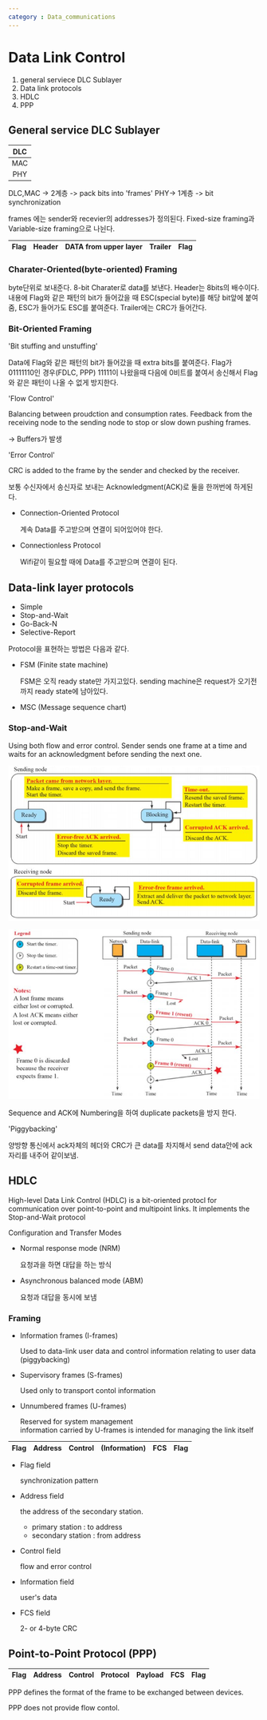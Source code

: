 ```yaml
---
category : Data_communications
---
```


# Data Link Control

1. general serviece DLC Sublayer
2. Data link protocols
3. HDLC
4. PPP

## General service DLC Sublayer

| DLC |
|:---:|
| MAC |
| PHY |

DLC,MAC -> 2계층 -> pack bits into 'frames'
PHY-> 1계층 -> bit synchronization  

frames 에는 sender와 recevier의 addresses가 정의된다. Fixed-size framing과 Variable-size framing으로 나뉜다.

| Flag | Header | DATA from upper layer | Trailer | Flag |
|:----:|--------|-----------------------|---------|------|

### Charater-Oriented(byte-oriented) Framing

byte단위로 보내준다. 8-bit Charater로 data를 보낸다. Header는 8bits의 배수이다.
내용에 Flag와 같은 패턴의 bit가 들어갔을 때 ESC(special byte)를 해당 bit앞에 붙여줌, ESC가 들어가도 ESC를 붙여준다. 
Trailer에는 CRC가 들어간다.

### Bit-Oriented Framing

'Bit stuffing and unstuffing'

Data에 Flag와 같은 패턴의 bit가 들어갔을 때 extra bits를 붙여준다. Flag가 01111110인 경우(FDLC, PPP) 11111이 나왔을때 다음에 0비트를 붙여서 송신해서 Flag와 같은 패턴이 나올 수 없게 방지한다.

'Flow Control'

Balancing between proudction and consumption rates. Feedback from the receiving node to the sending node to stop or slow down pushing frames.

-> Buffers가 발생

'Error Control'

CRC is added to the frame by the sender and checked by the receiver.

보통 수신자에서 송신자로 보내는 Acknowledgment(ACK)로 둘을 한꺼번에 하게된다.

- Connection-Oriented Protocol

  계속 Data를 주고받으며 연결이 되어있어야 한다.

- Connectionless Protocol
  
  Wifi같이 필요할 때에 Data를 주고받으며 연결이 된다.

## Data-link layer protocols

- Simple
- Stop-and-Wait
- Go-Back-N
- Selective-Report

Protocol을 표현하는 방법은 다음과 같다.

- FSM (Finite state machine)

  FSM은 오직 ready state만 가지고있다. sending machine은 request가 오기전까지 ready state에 남아있다.

- MSC (Message sequence chart)




### Stop-and-Wait

Using both flow and error control. Sender sends one frame at a time and waits for an acknowledgment before sending the next one.

![StopAndWaitFSM](/assets/img/Data_communication/StopAndWaitFSM.JPG)

![StopAndWaitFSM](/assets/img/Data_communication/StopAndWaitMSC.JPG)

Sequence and ACK에 Numbering을 하여 duplicate packets을 방지 한다.

'Piggybacking'

양방향 통신에서 ack자체의 헤더와 CRC가 큰 data를 차지해서 send data안에 ack 자리를 내주어 같이보냄.

## HDLC

High-level Data Link Control (HDLC) is a bit-oriented protocl for communication over point-to-point and multipoint links. It implements the Stop-and-Wait protocol

Configuration and Transfer Modes

- Normal response mode (NRM)
  
  요청과을 하면 대답을 하는 방식

- Asynchronous balanced mode (ABM)

  요청과 대답을 동시에 보냄

### Framing

- Information frames (I-frames)
  
  Used to data-link user data and control information relating to user data (piggybacking)

- Supervisory frames (S-frames)

  Used only to transport contol information

- Unnumbered frames (U-frames)

  Reserved for system management  
  information carried by U-frames is intended for managing the link itself

| Flag | Address | Control | (Information) | FCS | Flag |
|:----:|---------|---------|---------------|-----|------|

- Flag field

  synchronization pattern

- Address field

  the address of the secondary station.

  - primary station : to address
  - secondary station : from address

- Control field

  flow and error control

- Information field

  user's data

- FCS field
  
  2- or 4-byte CRC

## Point-to-Point Protocol (PPP)

| Flag | Address | Control | Protocol | Payload | FCS | Flag |
|:----:|---------|---------|----------|---------|-----|------|

PPP defines the format of the frame to be exchanged between devices.

PPP does not provide flow contol.
